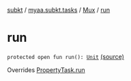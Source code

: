 [subkt](../../index.md) / [myaa.subkt.tasks](../index.md) / [Mux](index.md) / [run](./run.md)

# run

`protected open fun run(): `[`Unit`](https://kotlinlang.org/api/latest/jvm/stdlib/kotlin/-unit/index.html) [(source)](https://github.com/Myaamori/SubKt/blob/0.1.8/src/main/kotlin/myaa/subkt/tasks/muxtask.kt#L900)

Overrides [PropertyTask.run](../-property-task/run.md)

